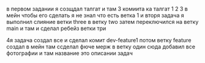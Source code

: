  в первом задании я созщдал талгат и там 3 комиита ка талгат 1 2 3 в мейн чтобы его сделать я не знал что есть ветка 1
 и вторя задача я выполнил слияние ветки three в ветку two затем переключился на ветку main и там и сделал ребейз ветки три 

4я задача создал все и сделал комит dev-feature1
потом ветку feature  создал в мейн
там ссделал фюче мерж в ветку один 
сюда добавил все фотографии и там название это описании задач

